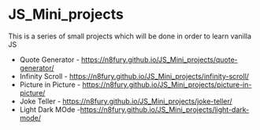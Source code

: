 # JS_Mini_projects
This is a series of small projects which will be done in order to learn vanilla JS


- Quote Generator    - https://n8fury.github.io/JS_Mini_projects/quote-generator/ <br/>
- Infinity Scroll    - https://n8fury.github.io/JS_Mini_projects/infinity-scroll/ <br/>
- Picture in Picture - https://n8fury.github.io/JS_Mini_projects/picture-in-picture/ <br/>
- Joke Teller        - https://n8fury.github.io/JS_Mini_projects/joke-teller/ <br/>
- Light Dark MOde    -https://n8fury.github.io/JS_Mini_projects/light-dark-mode/<br/>
